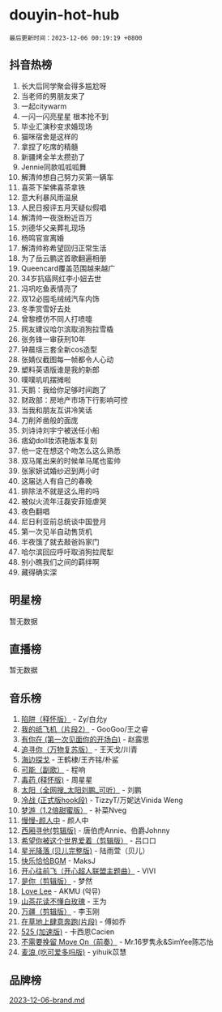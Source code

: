 # douyin-hot-hub

`最后更新时间：2023-12-06 00:19:19 +0800`

## 抖音热榜

1. 长大后同学聚会得多尴尬呀
1. 当老师的男朋友来了
1. 一起citywarm
1. 一闪一闪亮星星 根本抢不到
1. 毕业汇演秒变求婚现场
1. 猫咪宿舍是这样的
1. 拿捏了吃席的精髓
1. 新疆烤全羊太攒劲了
1. Jennie同款呱呱呱舞
1. 解清帅想自己努力买第一辆车
1. 喜茶下架佛喜茶拿铁
1. 意大利暴风雨温泉
1. 人民日报评五月天疑似假唱
1. 解清帅一夜涨粉近百万
1. 刘德华父亲葬礼现场
1. 杨鸣官宣离婚
1. 解清帅称希望回归正常生活
1. 为了岳云鹏这首歌翻遍相册
1. Queencard覆盖范围越来越广
1. 34岁抗癌网红李小妞去世
1. 冯巩吃鱼表情亮了
1. 双12必囤毛绒绒汽车内饰
1. 冬季赏雪好去处
1. 曾黎模仿不同人打喷嚏
1. 网友建议哈尔滨取消狗拉雪橇
1. 张务锋一审获刑10年
1. 钟晨瑶三套全新cos造型
1. 张婧仪截图每一帧都令人心动
1. 塑料英语版谁是我的新郎
1. 噗噗叽叽摆摊啦
1. 天鹅：我给你足够时间跑了
1. 财政部：房地产市场下行影响可控
1. 当我和朋友互讲冷笑话
1. 刀削斧凿般的面庞
1. 刘诗诗刘宇宁被送任小船
1. 痞幼doll妆浓艳版本复刻
1. 他一定在想这个吻怎么这么熟悉
1. 双马尾出来的时候单马尾也蛮帅
1. 张家妍试婚纱迟到两小时
1. 这届达人有自己的春晚
1. 排除法不就是这么用的吗
1. 被似火流年汪磊安菲娅虐哭
1. 夜色翻唱
1. 尼日利亚前总统谈中国登月
1. 第一次见半自动售货机
1. 半夜饿了就去敲爸妈家门
1. 哈尔滨回应呼吁取消狗拉爬犁
1. 别小瞧我们之间的羁绊啊
1. 藏得确实深

## 明星榜

暂无数据

## 直播榜

暂无数据

## 音乐榜

1. [陷阱（释怀版）](https://sf3-cdn-tos.douyinstatic.com/obj/tos-cn-ve-2774/oE8C21LeZrzKLDFfQYgMzx4GAIHageG5IzayY7) - Zy/白允y
1. [我的纸飞机（片段2）](https://sf3-cdn-tos.douyinstatic.com/obj/tos-cn-ve-2774/oM2ZrKcg2CD5AeRB2gkeXOFB1IxAGJdZPazYHf) - GooGoo/王之睿
1. [有你在 (第一次见面你的开场白)](https://sf3-cdn-tos.douyinstatic.com/obj/tos-cn-ve-2774/oAthrQ3ClJBfI57uBoFEgNDYtNCZ0TSYQQfxQ0) - 赵露思
1. [追寻你（万物复苏版）](https://sf6-cdn-tos.douyinstatic.com/obj/tos-cn-ve-2774/oYeAZJsbjIDit9APmBg8u6uDUQnHmoCf3gbo74) - 王天戈/川青
1. [海边探戈](https://sf3-cdn-tos.douyinstatic.com/obj/tos-cn-ve-2774/os9gE0VQCGqt6VQkZDyBBYvfSDY0QFe3vVmubn) - 王鹤棣/王齐铭/朴鲨
1. [可能（副歌）](https://sf6-cdn-tos.douyinstatic.com/obj/tos-cn-ve-2774/cde1731888894259b333569393c2fb51) - 程响
1. [毒药 (释怀版)](https://sf3-cdn-tos.douyinstatic.com/obj/tos-cn-ve-2774/oYILMEAzspdZBIzy4frJNB8ZHPHWAhiwowd4Ad) - 周星星
1. [太阳（全网搜_太阳刘鹏_可听）](https://sf3-cdn-tos.douyinstatic.com/obj/tos-cn-ve-2774/ogWbyIQnlBFImVbeDocRdCIYtBHlbJXgfZMvgz) - 刘鹏
1. [冷战 (正式版hook段)](https://sf6-cdn-tos.douyinstatic.com/obj/tos-cn-ve-2774/oMuEoiBasWApEMVDgNiI8VAByNmwo5J0pyf8Yx) - TizzyT/万妮达Vinida Weng
1. [梦游（1.2倍甜蜜版）](https://sf3-cdn-tos.douyinstatic.com/obj/tos-cn-ve-2774/o4gyAUm8hwufoEABmwVIiQtHsFuGzAEEWtNMzo) - 补菜Nveg
1. [慢慢-颜人中](https://sf6-cdn-tos.douyinstatic.com/obj/tos-cn-ve-2774/ocjHNfBXdBxQNC8ZGAeoLMFTUgtBg8bkExunDC) - 颜人中
1. [西厢寻他(剪辑版)](https://sf3-cdn-tos.douyinstatic.com/obj/tos-cn-ve-2774/oUsAVfAQKlRNxEv5qxvIB8o5qmIWUcXbzJKJhw) - 唐伯虎Annie、伯爵Johnny
1. [希望你被这个世界爱着（剪辑版）](https://sf3-cdn-tos.douyinstatic.com/obj/tos-cn-ve-2774/oo4H3BfEygN7l7bQaMBOZHCQ1eI4FqtED5skQ2) - 吕口口
1. [星光降落 (贝儿完整版)](https://sf3-cdn-tos.douyinstatic.com/obj/tos-cn-ve-2774/okwB9hAwyAtsFFkFBzAX1hOOfQuIoMNs0W2Mwr) - 陆雨萱（贝儿）
1. [快乐恰恰BGM](https://sf6-cdn-tos.douyinstatic.com/obj/tos-cn-ve-2774/07b173ca7d2f40f3ba0b97ac7fa3a44a) - MaksJ
1. [开心往前飞（开心超人联盟主题曲）](https://sf6-cdn-tos.douyinstatic.com/obj/tos-cn-ve-2774/9d8fb7c82cf1421fb93a9fe925275e0a) - VIVI
1. [是你（剪辑版）](https://sf3-cdn-tos.douyinstatic.com/obj/tos-cn-ve-2774/46019dae783c4c969944217fe1cfafc4) - 梦然
1. [Love Lee](https://sf3-cdn-tos.douyinstatic.com/obj/tos-cn-ve-2774/o05GbkJGbCBTdDnMtB0fwOYgkeZp23vrWQDQBS) - AKMU (악뮤)
1. [山茶花读不懂白玫瑰](https://sf3-cdn-tos.douyinstatic.com/obj/tos-cn-ve-2774/osfn8B7DktrRHEPJgPCfDbw7QDQEkwC16BxZg9) - 王为
1. [万疆（剪辑版）](https://sf3-cdn-tos.douyinstatic.com/obj/tos-cn-ve-2774/ooG7oVgFlDTelKCjCsTTobQvbdtj1BBQXnfZd8) - 李玉刚
1. [在草地上肆意奔跑(片段)](https://sf6-cdn-tos.douyinstatic.com/obj/tos-cn-ve-2774/8831d494742f45dabdfa8adb8b817259) - 傅如乔
1. [525 (加速版)](https://sf3-cdn-tos.douyinstatic.com/obj/tos-cn-ve-2774/oIfKCtqfDyP8Vc9FpAPgWMyezT6LnDT1abRwGg) - 卡西恩Cacien
1. [不需要挽留 Move On（前奏）](https://sf6-cdn-tos.douyinstatic.com/obj/tos-cn-ve-2774/ooCBhgCCkF4nExzQL9WZSUbitfA8IsDkgQIYhe) - Mr.16罗隽永&SimYee陈芯怡
1. [麦浪 (吃可爱多吗版)](https://sf3-cdn-tos.douyinstatic.com/obj/tos-cn-ve-2774/fb2bf2aaa2854aaa8ec0fcfabbee4bd8) - yihuik苡慧

## 品牌榜

[2023-12-06-brand.md](2023-12-06-brand.md)
